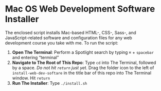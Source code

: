 # Mac OS Web Development Software Installer
The enclosed script installs Mac-based HTML-, CSS-, Sass-, and JavaScript-related software and configuration files for any web development course you take with me. To run the script:

1. **Open The Terminal**: Perform a Spotlight search by typing `⌘` + `spacebar` and entering “terminal”
2. **Navigate to The Root of This Repo**: Type `cd` into The Terminal, followed by a space. *Do not hit `return` just yet.* Drag the folder icon to the left of `install-web-dev-softare` in the title bar of this repo into The Terminal window. Hit `return`
3. **Run The Installer**: Type `./install.sh`
